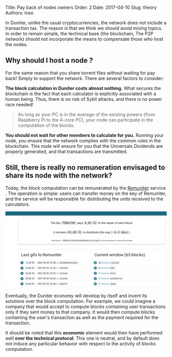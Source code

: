 Title: Pay back of nodes owners
Order: 2
Date: 2017-04-10
Slug: theory
Authors: inso

In Duniter, unlike the usual cryptocurrencies, the network does not include a transaction tax.
The reason is that we think we should avoid mixing topics. In order to remain simple, the technical base (the blockchain, The P2P network) should not incorporate the means to compensate those who host the nodes.

## Why should I host a node ?

For the same reason that you share torrent files without waiting for pay back! Simply to support the network. There are several factors to consider:

**The block calculation in Duniter costs almost nothing.** What secures the blockchain is the fact that each calculator is explicitly associated with a human being. Thus, there is no risk of Sybil attacks, and there is no power race needed!

> As long as your PC is in the average of the existing powers (from Raspberry Pi to the 4-core PC), your node can participate in the computation of the blocks.

**You should not wait for other members to calculate for you.** Running your node, you ensure that the
network complies with the common rules in the blockchain. This node will ensure for you that the Universals Dividends
 are properly generated, and that transactions are transmitted.

## Still, there is really no remuneration envisaged to share its node with the network?

Today, the block computation can be remunerated by the [Remuniter](https://remuniter.cgeek.fr/#/) service . The operation is simple: users can transfer money on the key of Remuniter, and the service will be responsible for distributing the units received to the calculators.
 
![RemuniterScreenshot](../../images/wiki/remuniter.png)

Eventually, the Duniter economy will develop by itself and invent its solutions over the block computation. For example, we could imagine a company that would accept to compute blocks containing user transactions only if they sent money to that company. It would then compute blocks containing the user's transaction as well as the payment required for the transaction.

It should be noted that this **economic** element would then have performed well **over the technical protocol**. This one is neutral, and by default does not induce any particular behavior with respect to the activity of blocks computation.
